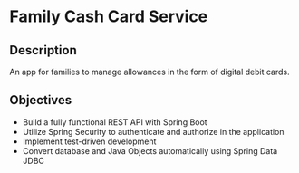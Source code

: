 # Family Cash Card Service

## Description
An app for families to manage allowances in the form of digital debit cards.

## Objectives
- Build a fully functional REST API with Spring Boot
- Utilize Spring Security to authenticate and authorize in the application
- Implement test-driven development
- Convert database and Java Objects automatically using Spring Data JDBC